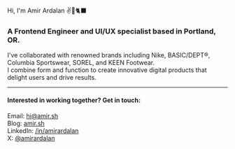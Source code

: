 Hi, I'm Amir Ardalan ✌️🎃🐈‍⬛

### A Frontend Engineer and UI/UX specialist based in Portland, OR.  
I've collaborated with renowned brands including Nike, BASIC/DEPT®, Columbia Sportswear, SOREL, and KEEN Footwear.  
I combine form and function to create innovative digital products that delight users and drive results.  

----
#### Interested in working together? Get in touch:

Email: hi@amir.sh  
Blog: [amir.sh](https://amir.sh)  
LinkedIn: [/in/amirardalan](https://linkedin.com/in/amirardalan)  
X: [@amirardalan](https://x.com/amirardalan)  

<!---
amirardalan/amirardalan is a ✨ special ✨ repository because its `README.md` (this file) appears on your GitHub profile.
You can click the Preview link to take a look at your changes.
--->
